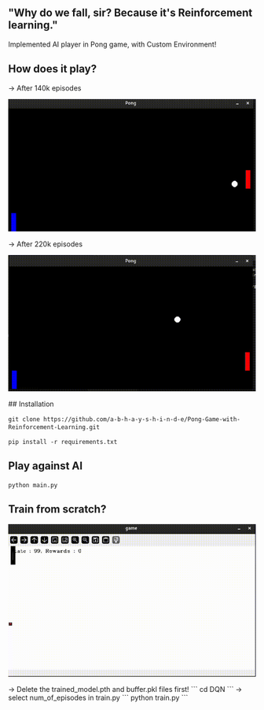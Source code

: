 
## "Why do we fall, sir? Because it's Reinforcement learning."

Implemented AI player in Pong game, with Custom Environment!

## How does it play?
-> After 140k episodes
<p align="center">
  <img src="DQN/140k/140k_demo.gif" alt="Video">
</p>
  
-> After 220k episodes  
<p align="center">
  <img src="DQN/220k/220k_demo.gif" alt="Video">
</p>
## Installation

```
git clone https://github.com/a-b-h-a-y-s-h-i-n-d-e/Pong-Game-with-Reinforcement-Learning.git
```
```
pip install -r requirements.txt
```
## Play against AI
```
python main.py 
```


## Train from scratch?

<p align="center">
  <img src="DQN/training_video.gif" alt="Video">
</p>
-> Delete the trained_model.pth and buffer.pkl files first!
```
cd DQN
```
-> select num_of_episodes in train.py
```
python train.py
```

